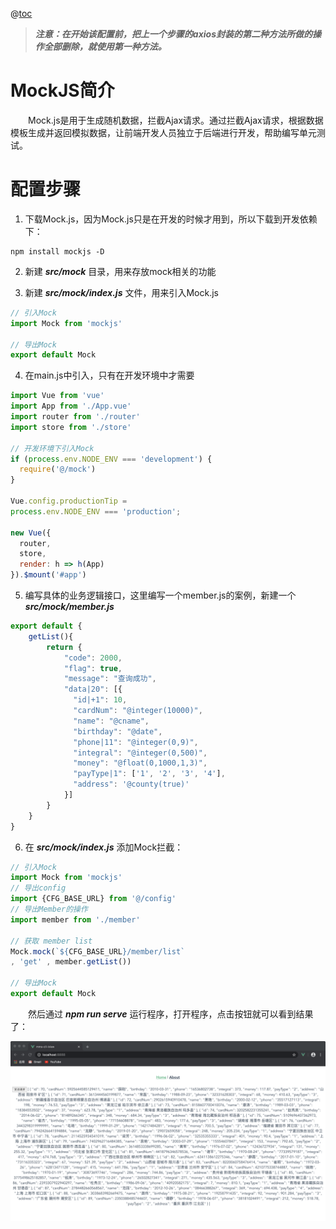 @[toc](MockJS配置)

>*__注意：在开始该配置前，把上一个步骤的axios封装的第二种方法所做的操作全部删除，就使用第一种方法。__*

# MockJS简介
&emsp;&emsp;Mock.js是用于生成随机数据，拦截Ajax请求。通过拦截Ajax请求，根据数据模板生成并返回模拟数据，让前端开发人员独立于后端进行开发，帮助编写单元测试。

# 配置步骤

1. 下载Mock.js，因为Mock.js只是在开发的时候才用到，所以下载到开发依赖下：

```shell
npm install mockjs -D
```

2. 新建 *__src/mock__* 目录，用来存放mock相关的功能

3. 新建 *__src/mock/index.js__* 文件，用来引入Mock.js

```javascript
// 引入Mock
import Mock from 'mockjs'

// 导出Mock
export default Mock
```

4. 在main.js中引入，只有在开发环境中才需要

```javascript
import Vue from 'vue'
import App from './App.vue'
import router from './router'
import store from './store'

// 开发环境下引入Mock
if (process.env.NODE_ENV === 'development') {
  require('@/mock')
}

Vue.config.productionTip = 
process.env.NODE_ENV === 'production';

new Vue({
  router,
  store,
  render: h => h(App)
}).$mount('#app')
```

5. 编写具体的业务逻辑接口，这里编写一个member.js的案例，新建一个 *__src/mock/member.js__*

```javascript
export default {
    getList(){
        return {
            "code": 2000,
            "flag": true,
            "message": "查询成功",
            "data|20": [{
              "id|+1": 10,
              "cardNum": "@integer(10000)",
              "name": "@cname",
              "birthday": "@date",
              "phone|11": "@integer(0,9)",
              "integral": "@integer(0,500)",
              "money": "@float(0,1000,1,3)",
              "payType|1": ['1', '2', '3', '4'],
              "address": '@county(true)'
            }]
        }
    }
}
```

6. 在 *__src/mock/index.js__* 添加Mock拦截：

```javascript
// 引入Mock
import Mock from 'mockjs'
// 导出config
import {CFG_BASE_URL} from '@/config'
// 导出Member的操作
import member from './member'

// 获取 member list
Mock.mock(`${CFG_BASE_URL}/member/list` 
, 'get' , member.getList())

// 导出Mock
export default Mock
```

&emsp;&emsp;然后通过 *__npm run serve__* 运行程序，打开程序，点击按钮就可以看到结果了： 

![mock结果](../images/06-MockJS配置/01-mock结果.png)
